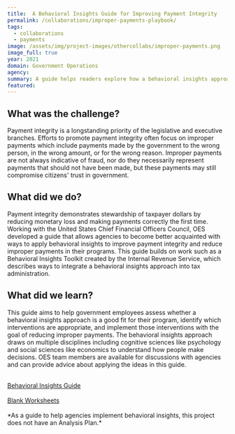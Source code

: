 ```yaml
---
title:  A Behavioral Insights Guide for Improving Payment Integrity
permalink: /collaborations/improper-payments-playbook/
tags:
  - collaborations
  - payments
image: /assets/img/project-images/othercollabs/improper-payments.png
image_full: true
year: 2021
domain: Government Operations
agency: 
summary: A guide helps readers explore how a behavioral insights approach can reduce improper payments.
featured: 
---
```

## What was the challenge?

Payment integrity is a longstanding priority of the legislative and executive branches. Efforts to promote payment integrity often focus on improper payments which include payments made by the government to the wrong person, in the wrong amount, or for the wrong reason. Improper payments are not always indicative of fraud, nor do they necessarily represent payments that should not have been made, but these payments may still compromise citizens' trust in government. 

## What did we do?

Payment integrity demonstrates stewardship of taxpayer dollars by reducing monetary loss and making payments correctly the first time. Working with the United States Chief Financial Officers Council, OES developed a guide that allows agencies to become better acquainted with ways to apply behavioral insights to improve payment integrity and reduce improper payments in their programs. This guide builds on work such as a Behavioral Insights Toolkit created by the Internal Revenue Service, which describes ways to integrate a behavioral insights approach into tax administration. 

## What did we learn?

This guide aims to help government employees assess whether a behavioral insights approach is a good fit for their program, identify which interventions are appropriate, and implement those interventions with the goal of reducing improper payments.  The behavioral insights approach draws on multiple disciplines including cognitive sciences like psychology and social sciences like economics to understand how people make decisions. OES team members are available for discussions with agencies and can provide advice about applying the ideas in this guide. 

<br>
<a class="usa-button" href="https://oes.gsa.gov/assets/publications/BIGuide-for-Improving-Payment-Integrity-final.pdf">Behavioral Insights Guide</a>
<br><br>
<a class="usa-button" href="https://oes.gsa.gov/assets/publications/BIGuide-for-Improving-Payment-Integrity-worksheets.pdf">Blank Worksheets</a>
<br><br>
*As a guide to help agencies implement behavioral insights, this project does not have an Analysis Plan.* 
